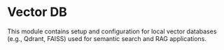 # Vector DB

This module contains setup and configuration for local vector databases (e.g., Qdrant, FAISS) used for semantic search and RAG applications. 
